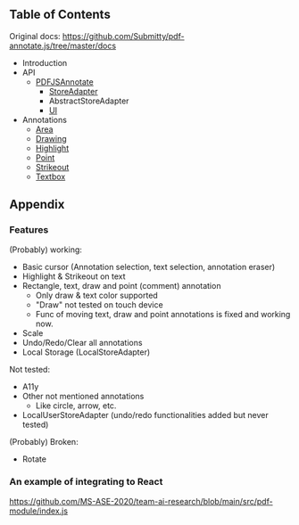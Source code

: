 ## Table of Contents

Original docs: <https://github.com/Submitty/pdf-annotate.js/tree/master/docs>

- Introduction
- API
  - [PDFJSAnnotate](https://github.com/taoky/pdf-annotate.js/blob/master/docs/api/PDFJSAnnotate.md)
    - [StoreAdapter](https://github.com/taoky/pdf-annotate.js/blob/master/docs/api/StoreAdapter.md)
    - AbstractStoreAdapter
    - [UI](https://github.com/taoky/pdf-annotate.js/blob/master/docs/api/UI.md)
- Annotations
  - [Area](https://github.com/taoky/pdf-annotate.js/blob/master/docs/annotations/Area.md)
  - [Drawing](https://github.com/taoky/pdf-annotate.js/blob/master/docs/annotations/Drawing.md)
  - [Highlight](https://github.com/taoky/pdf-annotate.js/blob/master/docs/annotations/Highlight.md)
  - [Point](https://github.com/taoky/pdf-annotate.js/blob/master/docs/annotations/Point.md)
  - [Strikeout](https://github.com/taoky/pdf-annotate.js/blob/master/docs/annotations/Strikeout.md)
  - [Textbox](https://github.com/taoky/pdf-annotate.js/blob/master/docs/annotations/Textbox.md)

## Appendix

### Features

(Probably) working:

- Basic cursor (Annotation selection, text selection, annotation eraser)
- Highlight & Strikeout on text
- Rectangle, text, draw and point (comment) annotation
  - Only draw & text color supported
  - "Draw" not tested on touch device
  - Func of moving text, draw and point annotations is fixed and working now.
- Scale
- Undo/Redo/Clear all annotations
- Local Storage (LocalStoreAdapter)

Not tested:

- A11y
- Other not mentioned annotations
  - Like circle, arrow, etc.
- LocalUserStoreAdapter (undo/redo functionalities added but never tested)

(Probably) Broken:

- Rotate

### An example of integrating to React

<https://github.com/MS-ASE-2020/team-ai-research/blob/main/src/pdf-module/index.js>
